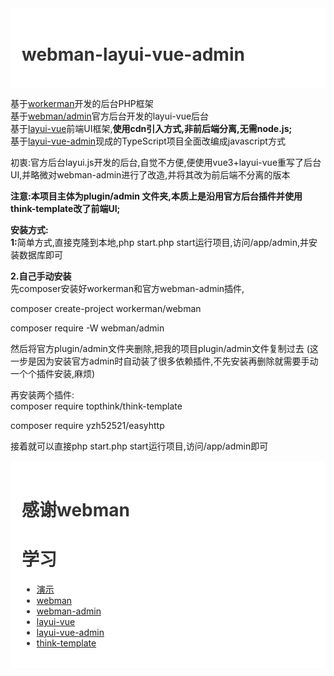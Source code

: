 <div style="padding:18px;max-width: 1024px;margin:0 auto;background-color:#fff;color:#333">
<h1>webman-layui-vue-admin</h1></div>

基于<a href="https://www.workerman.net" target="__blank">workerman</a>开发的后台PHP框架</br>
基于<a href="https://www.workerman.net/doc/webman-admin/" target="__blank">webman/admin</a>官方后台开发的layui-vue后台</br>
基于<a href="http://www.layui-vue.com/zh-CN/index">layui-vue</a>前端UI框架,<b>使用cdn引入方式,非前后端分离,无需node.js;</b></br>
基于<a href="https://gitee.com/layui-vue/layui-vue-admin">layui-vue-admin</a>现成的TypeScript项目全面改编成javascript方式</br>

初衷:官方后台layui.js开发的后台,自觉不方便,便使用vue3+layui-vue重写了后台UI,并略微对webman-admin进行了改造,并将其改为前后端不分离的版本</br>

<b>注意:本项目主体为plugin/admin 文件夹,本质上是沿用官方后台插件并使用think-template改了前端UI;</b></br>

<b>安装方式:</b></br>
<b>1:</b>简单方式,直接克隆到本地,php start.php start运行项目,访问/app/admin,并安装数据库即可</br>

<b>2.自己手动安装</b></br>
先composer安装好workerman和官方webman-admin插件,</br>

composer create-project workerman/webman

composer require -W webman/admin

然后将官方plugin/admin文件夹删除,把我的项目plugin/admin文件复制过去
(这一步是因为安装官方admin时自动装了很多依赖插件,不先安装再删除就需要手动一个个插件安装,麻烦)

再安装两个插件:</br>
composer require topthink/think-template

composer require yzh52521/easyhttp

接着就可以直接php start.php start运行项目,访问/app/admin即可</br>








<div style="padding:18px;max-width: 1024px;margin:0 auto;background-color:#fff;color:#333">
<h1>感谢webman</h1>
<h1>学习</h1>

<ul>

  <li>
    <a href="https://www.ajjl.xin" target="__blank">演示</a>
  </li>
  <li>
    <a href="https://www.workerman.net/webman" target="__blank">webman</a>
  </li>
  <li>
    <a href="https://www.workerman.net/doc/webman-admin/" target="__blank">webman-admin</a>
  </li>
  <li>
    <a href="http://www.layui-vue.com/zh-CN/index" target="__blank">layui-vue</a>
  </li>
  <li>
    <a href="https://gitee.com/layui-vue/layui-vue-admin" target="__blank">layui-vue-admin</a>
  </li>
  <li>
    <a href="https://www.kancloud.cn/manual/think-template/1286412" target="__blank">think-template </a>
  </li>
</ul></div>